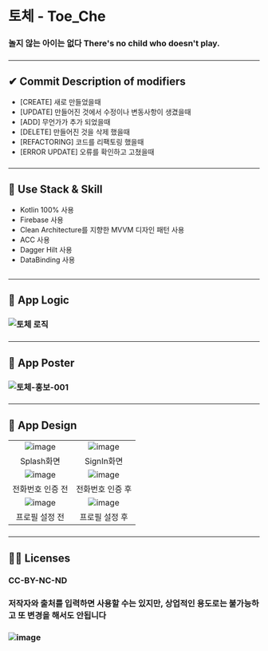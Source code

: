 # 토체 - Toe_Che
### 놀지 않는 아이는 없다 There's no child who doesn't play.
### <hr>
## ✔ Commit Description of modifiers
- [CREATE] 새로 만들었을때
- [UPDATE] 만들어진 것에서 수정이나 변동사항이 생겼을때
- [ADD] 무언가가 추가 되었을때
- [DELETE] 만들어진 것을 삭제 했을때
- [REFACTORING] 코드를 리팩토링 했을때
- [ERROR UPDATE] 오류를 확인하고 고쳤을때
### <hr>
## 🎯 Use Stack & Skill
- Kotlin 100% 사용
- Firebase 사용
- Clean Architecture를 지향한 MVVM 디자인 패턴 사용
- ACC 사용
- Dagger Hilt 사용
- DataBinding 사용
## <hr>
## 🧭 App Logic
### ![토체 로직](https://user-images.githubusercontent.com/67040465/124051750-0f15db80-da58-11eb-98c1-d5cc4ee82925.png)
### <hr>
## 🧭 App Poster
### ![토체-홍보-001](https://user-images.githubusercontent.com/67040465/124692672-f0608a80-df18-11eb-84dd-530ef44f7b07.png)
### <hr>
## 📱 App Design
|||
|:--:|:--:|
|![image](https://user-images.githubusercontent.com/67040465/124052258-0d004c80-da59-11eb-9433-05c495cdfe9e.png)|![image](https://user-images.githubusercontent.com/67040465/124052374-3faa4500-da59-11eb-8d30-9fc4fd035aa3.png)|
|Splash화면|SignIn화면|
|![image](https://user-images.githubusercontent.com/67040465/124053073-864c6f00-da5a-11eb-9d9c-640a46581163.png)|![image](https://user-images.githubusercontent.com/67040465/124053258-df1c0780-da5a-11eb-96bc-9743965a5fe9.png)|
|전화번호 인증 전|전화번호 인증 후|
|![image](https://user-images.githubusercontent.com/67040465/124053285-ecd18d00-da5a-11eb-979b-10091a98e391.png)|![image](https://user-images.githubusercontent.com/67040465/124053412-24d8d000-da5b-11eb-9502-846b10c5f565.png)|
|프로필 설정 전|프로필 설정 후|
### <hr>
## 👨‍✈️ Licenses
### CC-BY-NC-ND
### 저작자와 출처를 입력하면 사용할 수는 있지만, 상업적인 용도로는 불가능하고 또 변경을 해서도 안됩니다
### ![image](https://user-images.githubusercontent.com/67040465/124205946-4a2e1280-db1d-11eb-9200-eb6f6306531b.png)
